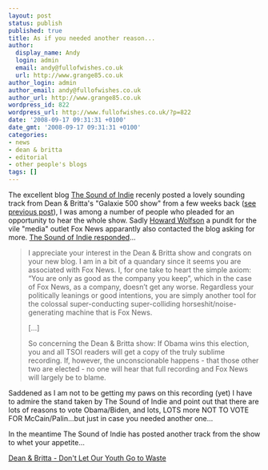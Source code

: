 ```yaml
---
layout: post
status: publish
published: true
title: As if you needed another reason...
author:
  display_name: Andy
  login: admin
  email: andy@fullofwishes.co.uk
  url: http://www.grange85.co.uk
author_login: admin
author_email: andy@fullofwishes.co.uk
author_url: http://www.grange85.co.uk
wordpress_id: 822
wordpress_url: http://www.fullofwishes.co.uk/?p=822
date: '2008-09-17 09:31:31 +0100'
date_gmt: '2008-09-17 09:31:31 +0100'
categories:
- news
- dean & britta
- editorial
- other people's blogs
tags: []
---
```

<div class="imagebox-a"><a href="http://s149.photobucket.com/albums/s76/britta_photos_2007/?action=view&current=britta_pinko.jpg" target="_blank"></a></div>
<p>The excellent blog <a href="http://www.thesoundofindie.com">The Sound of Indie</a> recenly posted a lovely sounding track from Dean & Britta's "Galaxie 500 show" from a few weeks back (<a href="/2008/09/12/mp3-of-dean-britta-covering-galaxie-500-covering-red-krayola/">see previous post</a>), I was among a number of people who pleaded for an opportunity to hear the whole show. Sadly <a href="http://en.wikipedia.org/wiki/Howard_Wolfson">Howard Wolfson</a> a pundit for the vile "media" outlet Fox News apparantly also contacted the blog asking for more. <a href="http://www.thesoundofindie.com/?p=700">The Sound of Indie responded</a>...</p>
<blockquote><p>I appreciate your interest in the Dean & Britta show and congrats on your new blog. I am in a bit of a quandary since it seems you are associated with Fox News. I, for one take to heart the simple axiom: “You are only as good as the company you keep”, which in the case of Fox News, as a company, doesn’t get any worse. Regardless your politically leanings or good intentions, you are simply another tool for the colossal super-conducting super-colliding horseshit/noise-generating machine that is Fox News.</p>
<p>[...]</p>
<p>So concerning the Dean & Britta show: If Obama wins this election, you and all TSOI readers will get a copy of the truly sublime recording. If, however, the unconscionable happens - that those other two are elected - no one will hear that full recording and Fox News will largely be to blame.</p>
</blockquote>
<p>Saddened as I am not to be getting my paws on this recording (yet) I have to admire the stand taken by The Sound of Indie and point out that there are lots of reasons to vote Obama/Biden, and lots, LOTS more NOT TO VOTE FOR McCain/Palin...but just in case you needed another one...</p>
<p>In the meantime The Sound of Indie has posted another track from the show to whet your appetite...</p>
<p><a href="http://www.thesoundofindie.com/?p=700">Dean & Britta - Don't Let Our Youth Go to Waste</a></p>
